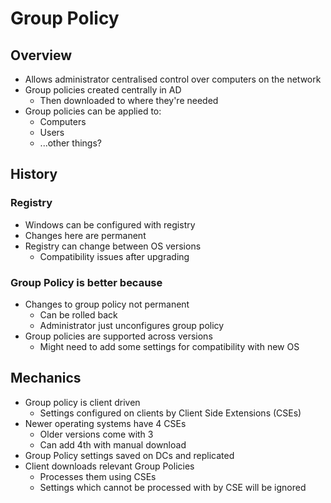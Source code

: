 # Group Policy

## Overview
* Allows administrator centralised control over computers on the network
* Group policies created centrally in AD
    * Then downloaded to where they're needed
* Group policies can be applied to:
    * Computers
    * Users
    * ...other things?

## History

### Registry
* Windows can be configured with registry
* Changes here are permanent
* Registry can change between OS versions
    * Compatibility issues after upgrading

### Group Policy is better because
* Changes to group policy not permanent
    * Can be rolled back
    * Administrator just unconfigures group policy
* Group policies are supported across versions
    * Might need to add some settings for compatibility with new OS

## Mechanics
* Group policy is client driven
    * Settings configured on clients by Client Side Extensions (CSEs)
* Newer operating systems have 4 CSEs
    * Older versions come with 3
    * Can add 4th with manual download
* Group Policy settings saved on DCs and replicated
* Client downloads relevant Group Policies
    * Processes them using CSEs
    * Settings which cannot be processed with by CSE will be ignored

